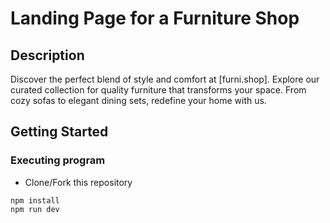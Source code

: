 # Landing Page for a Furniture Shop

## Description

Discover the perfect blend of style and comfort at [furni.shop]. Explore our curated collection for quality furniture that transforms your space. From cozy sofas to elegant dining sets, redefine your home with us.

## Getting Started

### Executing program

- Clone/Fork this repository

```
npm install
npm run dev
```
